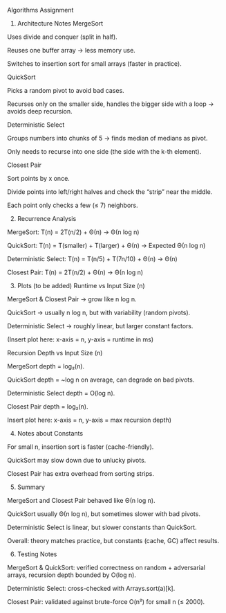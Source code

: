 Algorithms Assignment
1. Architecture Notes
MergeSort

Uses divide and conquer (split in half).

Reuses one buffer array → less memory use.

Switches to insertion sort for small arrays (faster in practice).

QuickSort

Picks a random pivot to avoid bad cases.

Recurses only on the smaller side, handles the bigger side with a loop → avoids deep recursion.

Deterministic Select

Groups numbers into chunks of 5 → finds median of medians as pivot.

Only needs to recurse into one side (the side with the k-th element).

Closest Pair

Sort points by x once.

Divide points into left/right halves and check the “strip” near the middle.

Each point only checks a few (≤ 7) neighbors.

2. Recurrence Analysis

MergeSort:
T(n) = 2T(n/2) + Θ(n) → Θ(n log n)

QuickSort:
T(n) = T(smaller) + T(larger) + Θ(n) → Expected Θ(n log n)

Deterministic Select:
T(n) = T(n/5) + T(7n/10) + Θ(n) → Θ(n)

Closest Pair:
T(n) = 2T(n/2) + Θ(n) → Θ(n log n)

3. Plots (to be added)
Runtime vs Input Size (n)

MergeSort & Closest Pair → grow like n log n.

QuickSort → usually n log n, but with variability (random pivots).

Deterministic Select → roughly linear, but larger constant factors.

 (Insert plot here: x-axis = n, y-axis = runtime in ms)

Recursion Depth vs Input Size (n)

MergeSort depth = log₂(n).

QuickSort depth = ~log n on average, can degrade on bad pivots.

Deterministic Select depth = O(log n).

Closest Pair depth = log₂(n).

Insert plot here: x-axis = n, y-axis = max recursion depth)

4. Notes about Constants

For small n, insertion sort is faster (cache-friendly).

QuickSort may slow down due to unlucky pivots.

Closest Pair has extra overhead from sorting strips.

5. Summary

MergeSort and Closest Pair behaved like Θ(n log n).

QuickSort usually Θ(n log n), but sometimes slower with bad pivots.

Deterministic Select is linear, but slower constants than QuickSort.

Overall: theory matches practice, but constants (cache, GC) affect results.

6. Testing Notes

MergeSort & QuickSort: verified correctness on random + adversarial arrays, recursion depth bounded by O(log n).

Deterministic Select: cross-checked with Arrays.sort(a)[k].

Closest Pair: validated against brute-force O(n²) for small n (≤ 2000).

